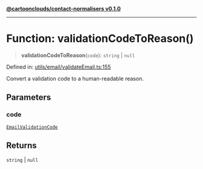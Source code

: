 [**@cartoonclouds/contact-normalisers v0.1.0**](../README.md)

***

# Function: validationCodeToReason()

> **validationCodeToReason**(`code`): `string` \| `null`

Defined in: [utils/email/validateEmail.ts:155](https://gitlab.com/good-life/glp-frontend/-/blob/main/packages/plugins/contact-normalisers/src/utils/email/validateEmail.ts#L155)

Convert a validation code to a human-readable reason.

## Parameters

### code

[`EmailValidationCode`](../type-aliases/EmailValidationCode.md)

## Returns

`string` \| `null`
